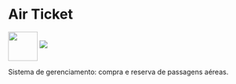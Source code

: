 # Air Ticket  

<img img align="center" height="60" width="60" src = "https://user-images.githubusercontent.com/88605247/236643938-996a23c8-cecd-4794-bc14-42bf0e71a212.png"/>

<img src="https://img.shields.io/badge/STATUS-EM ANDAMENTO-green"/>

Sistema de gerenciamento: compra e reserva de passagens aéreas.
